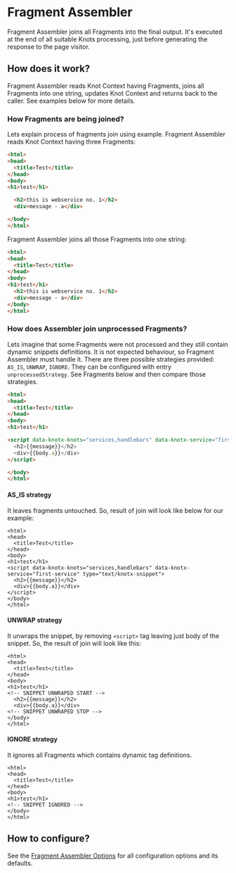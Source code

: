 # Fragment Assembler
Fragment Assembler joins all Fragments into the final output. It's executed at the end of 
all suitable Knots processing, just before generating the response to the page visitor.

## How does it work?
Fragment Assembler reads Knot Context having Fragments, joins all Fragments into one string, updates 
Knot Context and returns back to the caller. See examples below for more details.

### How Fragments are being joined?
Lets explain process of fragments join using example. Fragment Assembler reads Knot Context having 
three Fragments:
```html
<html>
<head>
  <title>Test</title>
</head>
<body>
<h1>test</h1>
```
```html
  <h2>this is webservice no. 1</h2>
  <div>message - a</div>
```
```html
</body>
</html>
```
Fragment Assembler joins all those Fragments into one string:
```html
<html>
<head>
  <title>Test</title>
</head>
<body>
<h1>test</h1>
  <h2>this is webservice no. 1</h2>
  <div>message - a</div>
</body>
</html>
```
### How does Assembler join unprocessed Fragments?
Lets imagine that some Fragments were not processed and they still contain dynamic snippets definitions. 
It is not expected behaviour, so Fragment Assembler must handle it. There are three possible strategies 
provided: `AS_IS`, `UNWRAP`, `IGNORE`. They can be configured with entry `unprocessedStrategy`.
See Fragments below and then compare those strategies. 
```html
<html>
<head>
  <title>Test</title>
</head>
<body>
<h1>test</h1>
```
```html
<script data-knotx-knots="services,handlebars" data-knotx-service="first-service" type="text/knotx-snippet">
  <h2>{{message}}</h2>
  <div>{{body.a}}</div>
</script>
```
```html
</body>
</html>
```
#### AS_IS strategy
It leaves fragments untouched. So, result of join will look like below for our example:
```
<html>
<head>
  <title>Test</title>
</head>
<body>
<h1>test</h1>
<script data-knotx-knots="services,handlebars" data-knotx-service="first-service" type="text/knotx-snippet">
  <h2>{{message}}</h2>
  <div>{{body.a}}</div>
</script>
</body>
</html>
```
#### UNWRAP strategy
It unwraps the snippet, by removing `<script>` tag leaving just body of the snippet. So, the result of 
join will look like this:
```
<html>
<head>
  <title>Test</title>
</head>
<body>
<h1>test</h1>
<!-- SNIPPET UNWRAPED START -->
  <h2>{{message}}</h2>
  <div>{{body.a}}</div>
<!-- SNIPPET UNWRAPED STOP -->
</body>
</html>
```
#### IGNORE strategy
It ignores all Fragments which contains dynamic tag definitions.
```
<html>
<head>
  <title>Test</title>
</head>
<body>
<h1>test</h1>
<!-- SNIPPET IGNORED -->
</body>
</html>
```

## How to configure?
See the [Fragment Assembler Options](https://github.com/Cognifide/knotx/blob/master/knotx-knot/knotx-knot-fragment-splitter/src/main/asciidoc/dataobjects.adoc) for all configuration options and its defaults.
